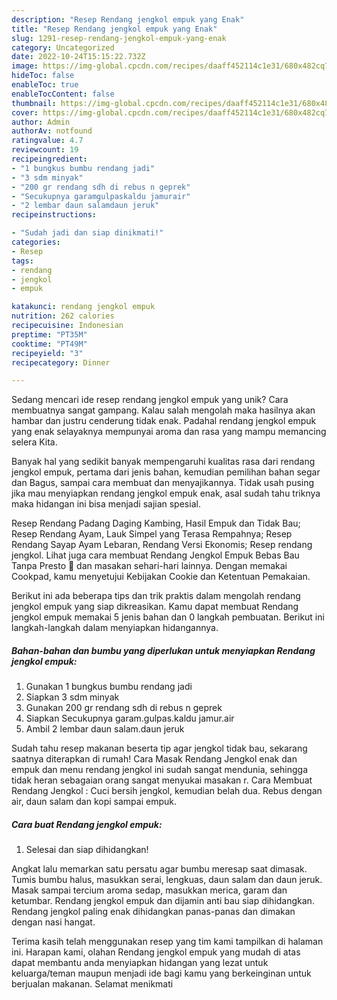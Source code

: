 ```yaml
---
description: "Resep Rendang jengkol empuk yang Enak"
title: "Resep Rendang jengkol empuk yang Enak"
slug: 1291-resep-rendang-jengkol-empuk-yang-enak
category: Uncategorized
date: 2022-10-24T15:15:22.732Z
image: https://img-global.cpcdn.com/recipes/daaff452114c1e31/680x482cq70/rendang-jengkol-empuk-foto-resep-utama.jpg
hideToc: false
enableToc: true
enableTocContent: false
thumbnail: https://img-global.cpcdn.com/recipes/daaff452114c1e31/680x482cq70/rendang-jengkol-empuk-foto-resep-utama.jpg
cover: https://img-global.cpcdn.com/recipes/daaff452114c1e31/680x482cq70/rendang-jengkol-empuk-foto-resep-utama.jpg
author: Admin
authorAv: notfound
ratingvalue: 4.7
reviewcount: 19
recipeingredient:
- "1 bungkus bumbu rendang jadi"
- "3 sdm minyak"
- "200 gr rendang sdh di rebus n geprek"
- "Secukupnya garamgulpaskaldu jamurair"
- "2 lembar daun salamdaun jeruk"
recipeinstructions:

- "Sudah jadi dan siap dinikmati!"
categories:
- Resep
tags:
- rendang
- jengkol
- empuk

katakunci: rendang jengkol empuk 
nutrition: 262 calories
recipecuisine: Indonesian
preptime: "PT35M"
cooktime: "PT49M"
recipeyield: "3"
recipecategory: Dinner

---
```





Sedang mencari ide resep rendang jengkol empuk yang unik? Cara membuatnya sangat gampang. Kalau salah mengolah maka hasilnya akan hambar dan justru cenderung tidak enak. Padahal rendang jengkol empuk yang enak selayaknya mempunyai aroma dan rasa yang mampu memancing selera Kita.





Banyak hal yang sedikit banyak mempengaruhi kualitas rasa dari rendang jengkol empuk, pertama dari jenis bahan, kemudian pemilihan bahan segar dan Bagus, sampai cara membuat dan menyajikannya. Tidak usah pusing jika mau menyiapkan rendang jengkol empuk enak,      asal sudah tahu triknya maka hidangan ini bisa menjadi sajian spesial.














Resep Rendang Padang Daging Kambing, Hasil Empuk dan Tidak Bau; Resep Rendang Ayam, Lauk Simpel yang Terasa Rempahnya; Resep Rendang Sayap Ayam Lebaran, Rendang Versi Ekonomis; Resep rendang jengkol. Lihat juga cara membuat Rendang Jengkol Empuk Bebas Bau Tanpa Presto 🥰 dan masakan sehari-hari lainnya. Dengan memakai Cookpad, kamu menyetujui Kebijakan Cookie dan Ketentuan Pemakaian.






Berikut ini ada beberapa tips dan trik praktis dalam mengolah rendang jengkol empuk yang siap dikreasikan. Kamu dapat membuat Rendang jengkol empuk memakai 5 jenis bahan dan 0 langkah pembuatan. Berikut ini langkah-langkah dalam menyiapkan hidangannya.

<!--inarticleads1-->

##### Bahan-bahan dan bumbu yang diperlukan untuk menyiapkan Rendang jengkol empuk:

1. Gunakan 1 bungkus bumbu rendang jadi
1. Siapkan 3 sdm minyak
1. Gunakan 200 gr rendang sdh di rebus n geprek
1. Siapkan Secukupnya garam.gulpas.kaldu jamur.air
1. Ambil 2 lembar daun salam.daun jeruk


Sudah tahu resep makanan beserta tip agar jengkol tidak bau, sekarang saatnya diterapkan di rumah! Cara Masak Rendang Jengkol enak dan empuk dan menu rendang jengkol ini sudah sangat mendunia, sehingga tidak heran sebagaian orang sangat menyukai masakan r. Cara Membuat Rendang Jengkol : Cuci bersih jengkol, kemudian belah dua. Rebus dengan air, daun salam dan kopi sampai empuk. 

<!--inarticleads2-->

##### Cara buat Rendang jengkol empuk:


1. Selesai dan siap dihidangkan!

Angkat lalu memarkan satu persatu agar bumbu meresap saat dimasak. Tumis bumbu halus, masukkan serai, lengkuas, daun salam dan daun jeruk. Masak sampai tercium aroma sedap, masukkan merica, garam dan ketumbar. Rendang jengkol empuk dan dijamin anti bau siap dihidangkan. Rendang jengkol paling enak dihidangkan panas-panas dan dimakan dengan nasi hangat. 

Terima kasih telah menggunakan resep yang tim kami tampilkan di halaman ini. Harapan kami, olahan Rendang jengkol empuk yang mudah di atas dapat membantu anda menyiapkan hidangan yang lezat untuk keluarga/teman maupun menjadi ide bagi kamu yang berkeinginan untuk berjualan makanan. Selamat menikmati
